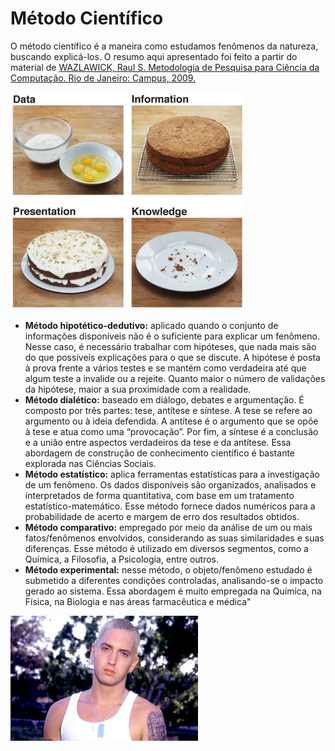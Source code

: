 # Método Científico

O método científico é a maneira como estudamos fenômenos da natureza, buscando explicá-los. O resumo aqui apresentado 
foi feito a partir do material de [WAZLAWICK, Raul S. Metodologia de Pesquisa para Ciência da Computação. Rio de Janeiro: Campus, 2009.](https://portal.ufsm.br/biblioteca/leitor/minhaBiblioteca.html?isbn=9788595157712)

<img alt="Representação de conhecimento" src="imagens/conhecimento/conhecimento.png" width="375px">

* **Método hipotético-dedutivo:** aplicado quando o conjunto de informações disponíveis não é o suficiente para explicar um fenômeno. Nesse caso, é necessário trabalhar com hipóteses, que nada mais são do que possíveis explicações para o que se discute. A hipótese é posta à prova frente a vários testes e se mantém como verdadeira até que algum teste a invalide ou a rejeite. Quanto maior o número de validações da hipótese, maior a sua proximidade com a realidade.
* **Método dialético:** baseado em diálogo, debates e argumentação. É composto por três partes: tese, antítese e síntese. A tese se refere ao argumento ou à ideia defendida. A antítese é o argumento que se opõe à tese e atua como uma “provocação”. Por fim, a síntese é a conclusão e a união entre aspectos verdadeiros da tese e da antítese. Essa abordagem de construção de conhecimento científico é bastante explorada nas Ciências Sociais.
* **Método estatístico:** aplica ferramentas estatísticas para a investigação de um fenômeno. Os dados disponíveis são organizados, analisados e interpretados de forma quantitativa, com base em um tratamento estatístico-matemático. Esse método fornece dados numéricos para a probabilidade de acerto e margem de erro dos resultados obtidos.
* **Método comparativo:** empregado por meio da análise de um ou mais fatos/fenômenos envolvidos, considerando as suas similaridades e suas diferenças. Esse método é utilizado em diversos segmentos, como a Química, a Filosofia, a Psicologia, entre outros.
* **Método experimental:** nesse método, o objeto/fenômeno estudado é submetido a diferentes condições controladas, analisando-se o impacto gerado ao sistema. Essa abordagem é muito empregada na Química, na Física, na Biologia e nas áreas farmacêutica e médica"

<a href="https://www.tiktok.com/@cissoslimshady/video/7111893704968899846?q=eminem%208%20mile%20portugu%C3%AAs&t=1722615453092">
<img alt="Eminem" src="imagens/conhecimento/falseavel.jpg" width="300px">
</a>